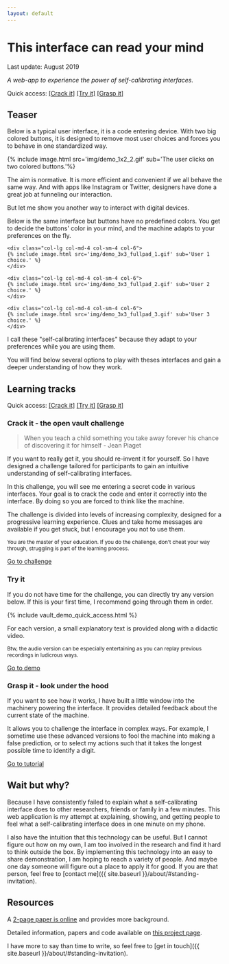 ```yaml
---
layout: default
---
```


# This interface can read your mind

Last update: August 2019

*A web-app to experience the power of self-calibrating interfaces.*

Quick access: [[Crack it]](challenge) [[Try it]](demo) [[Grasp it]](tuto)

## Teaser

Below is a typical user interface, it is a code entering device. With two big colored buttons, it is designed to remove most user choices and forces you to behave in one standardized way.

<div class="container">
  <div class="row align-items-center justify-content-center">
    <div class="col-lg-4 col-md-6 col-sm-8 col-12">
    {% include image.html src='img/demo_1x2_2.gif' sub='The user clicks on two colored buttons.'%}
    </div>
  </div>
</div>

The aim is normative. It is more efficient and convenient if we all behave the same way. And with apps like Instagram or Twitter, designers have done a great job at funneling our interaction.

But let me show you another way to interact with digital devices.

Below is the same interface but buttons have no predefined colors. You get to decide the buttons' color in your mind, and the machine adapts to your preferences on the fly.

<div class="container">
  <div class="row align-items-center justify-content-center">

    <div class="col-lg col-md-4 col-sm-4 col-6">
    {% include image.html src='img/demo_3x3_fullpad_1.gif' sub='User 1 choice.' %}
    </div>

    <div class="col-lg col-md-4 col-sm-4 col-6">
    {% include image.html src='img/demo_3x3_fullpad_2.gif' sub='User 2 choice.' %}
    </div>

    <div class="col-lg col-md-4 col-sm-4 col-6">
    {% include image.html src='img/demo_3x3_fullpad_3.gif' sub='User 3 choice.' %}
    </div>

  </div>
</div>

I call these "self-calibrating interfaces" because they adapt to your preferences while you are using them.

You will find below several options to play with theses interfaces and gain a deeper understanding of how they work.

## Learning tracks

Quick access: [[Crack it]](challenge) [[Try it]](demo) [[Grasp it]](tuto)

### Crack it - the open vault challenge

> When you teach a child something you take away forever his chance of discovering it for himself - Jean Piaget

If you want to really get it, you should re-invent it for yourself. So I have designed a challenge tailored for participants to gain an intuitive understanding of self-calibrating interfaces.

In this challenge, you will see me entering a secret code in various interfaces. Your goal is to crack the code and enter it correctly into the interface. By doing so you are forced to think like the machine.

The challenge is divided into levels of increasing complexity, designed for a progressive learning experience. Clues and take home messages are available if you get stuck, but I encourage you not to use them.

<p style="font-size: 0.75rem;">You are the master of your education. If you do the challenge, don't cheat your way through, struggling is part of the learning process.</p>

<a href="challenge" class="btn btn-light btn-lg active" role="button" aria-pressed="true">Go to challenge</a>


### Try it

If you do not have time for the challenge, you can directly try any version below. If this is your first time, I recommend going through them in order.

{% include vault_demo_quick_access.html %}

For each version, a small explanatory text is provided along with a didactic video.

<p style="font-size: 0.75rem;">Btw, the audio version can be especially entertaining as you can replay previous recordings in ludicrous ways.</p>

<a href="demo" class="btn btn-light btn-lg active" role="button" aria-pressed="true">Go to demo</a>

### Grasp it - look under the hood

If you want to see how it works, I have built a little window into the machinery powering the interface. It provides detailed feedback about the current state of the machine.

It allows you to challenge the interface in complex ways. For example, I sometime use these advanced versions to fool the machine into making a false prediction, or to select my actions such that it takes the longest possible time to identify a digit.

<a href="tuto" class="btn btn-light btn-lg active" role="button" aria-pressed="true">Go to tutorial</a>


## Wait but why?

Because I have consistently failed to explain what a self-calibrating interface does to other researchers, friends or family in a few minutes. This web application is my attempt at explaining, showing, and getting people to feel what a self-calibrating interface does in one minute on my phone.

I also have the intuition that this technology can be useful. But I cannot figure out how on my own, I am too involved in the research and find it hard to think outside the box. By implementing this technology into an easy to share demonstration, I am hoping to reach a variety of people. And maybe one day someone will figure out a place to apply it for good. If you are that person, feel free to [contact me]({{ site.baseurl }}/about/#standing-invitation).

## Resources

A [2-page paper is online](https://arxiv.org/abs/1906.02485) and provides more background.

Detailed information, papers and code available on [this project page](../projects/thesis).

I have more to say than time to write, so feel free to [get in touch]({{ site.baseurl }}/about/#standing-invitation).
